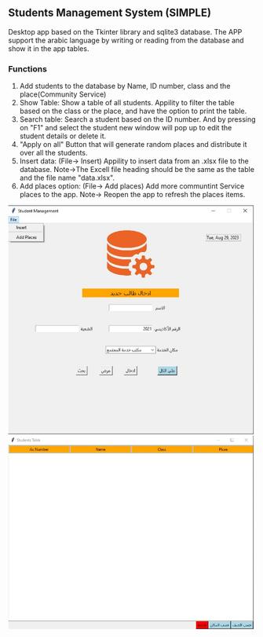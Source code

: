 ## Students Management System (SIMPLE)

Desktop app based on the Tkinter library and sqlite3 database. The APP support the arabic language by writing or reading from the database and show it in the app tables.
### Functions
1. Add students to the database by Name, ID number, class and the place(Community Service)
2. Show Table: Show a table of all students. Appility to filter the table based on the class or the place, and have the option to print the table.
3. Search table: Search a student based on the ID number. And by pressing on "F1" and select the student new window will pop up to edit the student details or delete it.
3. "Apply on all" Button that will generate random places and distribute it over all the students.
4. Insert data: (File-> Insert) Appility to insert data from an .xlsx file to the database. Note->The Excell file heading should be the same as the table and the file name "data.xlsx".
5. Add places option: (File-> Add places) Add more communtint Service places to the app. Note-> Reopen the app to refresh the places items. 

<img src="imgs\1.jpg" width="500">
<img src="imgs\2.jpg" width="500">